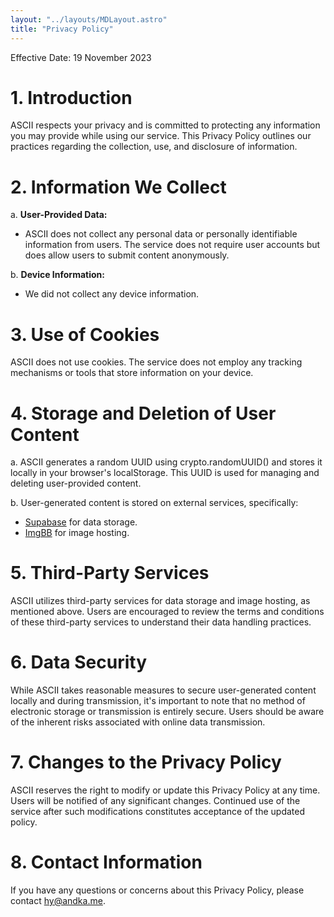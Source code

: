 ```yaml
---
layout: "../layouts/MDLayout.astro"
title: "Privacy Policy"
---
```


Effective Date: 19 November 2023

# 1. Introduction

ASCII respects your privacy and is committed to protecting any information you may provide while using our service. This Privacy Policy outlines our practices regarding the collection, use, and disclosure of information.

# 2. Information We Collect

a. **User-Provided Data:**
- ASCII does not collect any personal data or personally identifiable information from users. The service does not require user accounts but does allow users to submit content anonymously.

b. **Device Information:**
- We did not collect any device information.

# 3. Use of Cookies

ASCII does not use cookies. The service does not employ any tracking mechanisms or tools that store information on your device.

# 4. Storage and Deletion of User Content

a. ASCII generates a random UUID using crypto.randomUUID() and stores it locally in your browser's localStorage. This UUID is used for managing and deleting user-provided content.

b. User-generated content is stored on external services, specifically:
   - [Supabase](https://supabase.io/terms) for data storage.
   - [ImgBB](https://imgbb.com/terms) for image hosting.

# 5. Third-Party Services

ASCII utilizes third-party services for data storage and image hosting, as mentioned above. Users are encouraged to review the terms and conditions of these third-party services to understand their data handling practices.

# 6. Data Security

While ASCII takes reasonable measures to secure user-generated content locally and during transmission, it's important to note that no method of electronic storage or transmission is entirely secure. Users should be aware of the inherent risks associated with online data transmission.

# 7. Changes to the Privacy Policy

ASCII reserves the right to modify or update this Privacy Policy at any time. Users will be notified of any significant changes. Continued use of the service after such modifications constitutes acceptance of the updated policy.

# 8. Contact Information

If you have any questions or concerns about this Privacy Policy, please contact [hy@andka.me](mailto:hy@andka.me).

